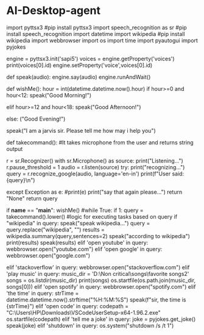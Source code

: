 # AI-Desktop-agent

import pyttsx3 #pip install pyttsx3
import speech_recognition as sr #pip install speech_recognition
import datetime
import wikipedia #pip install wikipedia
import webbrowser
import os
import time
import pyautogui
import pyjokes



engine = pyttsx3.init('sapi5')
voices = engine.getProperty('voices')
print(voices[0].id)
engine.setProperty('voice',voices[0].id)

def speak(audio):
    engine.say(audio)
    engine.runAndWait()

def wishMe():
    hour = int(datetime.datetime.now().hour)
    if hour>=0 and hour<12:
        speak("Good Morning!")

   elif hour>=12 and hour<18:
        speak("Good Afternoon!")

 else:
        ("Good Evening!")


speak("I am a jarvis sir. Please tell me how may i help you")


def takecommand():
    #It takes microphone from the user and returns string output

   r = sr.Recognizer()
    with sr.Microphone() as source:
        print("Listening...")
        r.pause_threshold = 1
        audio = r.listen(source)
    try:
        print("recognizing...")
        query = r.recognize_google(audio, language='en-in')
      print(f"User said: {query}\n")  

   except Exception as e:
        #print(e)
        print("say that again please...")
        return "None"
    return query


if __name__ == "__main__":
    wishMe()
    #while True:
    if 1:
        query = takecommand().lower()
         #logic for executing tasks based on query
        if "wikipedia" in query:
             speak("speak wikipedia...")
             query = query.replace("wikipedia", "")
             results = wikipedia.summary(query,sentences=2)
             speak("according to wikipedia")
             print(results)
             speak(results)
        elif 'open youtube' in query:
            webbrowser.open("youtube.com")
            elif 'open google' in query:
            webbrowser.open("google.com")

   elif 'stackoverflow' in query:
            webbrowser.open("stackoverflow.com")
       elif 'play music' in query:
            music_dir = 'D:\\Non critical\\songs\\favorite songs2'
            songs = os.listdir(music_dir)
            print(songs)
            os.startfile(os.path.join(music_dir, songs[0]))
      elif 'open spotify' in query:
           webbrowser.open("spotify.com")
    elif 'the time' in query:
              strTime = datetime.datetime.now().strftime("%H:%M:%S") 
              speak(f"sir, the time is {strTime}") 
       elif 'open code' in query:
            codepath = "C:\\Users\\HP\\Downloads\\VSCodeUserSetup-x64-1.96.2.exe"
            os.startfile(codepath)
       elif 'tell me a joke' in query:
         joke = pyjokes.get_joke()
         speak(joke)
       elif 'shutdown' in query:
         os.system("shutdown /s /t 1")
